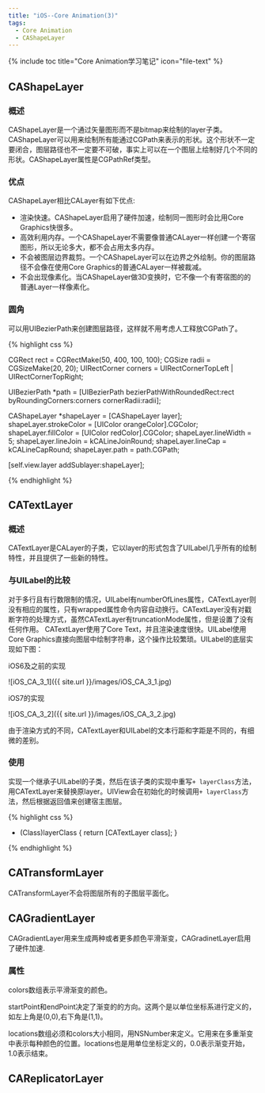 ```yaml
---
title: "iOS--Core Animation(3)"
tags: 
  - Core Animation 
  - CAShapeLayer
---
```


{% include toc title="Core Animation学习笔记" icon="file-text" %}

## CAShapeLayer

### 概述
CAShapeLayer是一个通过矢量图形而不是bitmap来绘制的layer子类。
CAShapeLayer可以用来绘制所有能通过CGPath来表示的形状。这个形状不一定要闭合，图层路径也不一定要不可破，事实上可以在一个图层上绘制好几个不同的形状。CAShapeLayer属性是CGPathRef类型。

### 优点
CAShapeLayer相比CALayer有如下优点:

* 渲染快速。CAShapeLayer启用了硬件加速，绘制同一图形时会比用Core Graphics快很多。
* 高效利用内存。一个CAShapeLayer不需要像普通CALayer一样创建一个寄宿图形，所以无论多大，都不会占用太多内存。
* 不会被图层边界裁剪。一个CAShapeLayer可以在边界之外绘制。你的图层路径不会像在使用Core Graphics的普通CALayer一样被裁减。
* 不会出现像素化。当CAShapeLayer做3D变换时，它不像一个有寄宿图的的普通Layer一样像素化。

### 圆角

可以用UIBezierPath来创建图层路径，这样就不用考虑人工释放CGPath了。

{% highlight css %}

CGRect rect = CGRectMake(50, 400, 100, 100);
CGSize radii = CGSizeMake(20, 20);
UIRectCorner corners = UIRectCornerTopLeft | UIRectCornerTopRight;

UIBezierPath *path = [UIBezierPath bezierPathWithRoundedRect:rect byRoundingCorners:corners cornerRadii:radii];

CAShapeLayer *shapeLayer = [CAShapeLayer layer];
shapeLayer.strokeColor = [UIColor orangeColor].CGColor;
shapeLayer.fillColor = [UIColor redColor].CGColor;
shapeLayer.lineWidth = 5;
shapeLayer.lineJoin = kCALineJoinRound;
shapeLayer.lineCap = kCALineCapRound;
shapeLayer.path = path.CGPath;

[self.view.layer addSublayer:shapeLayer];

{% endhighlight %}


## CATextLayer

### 概述

CATextLayer是CALayer的子类，它以layer的形式包含了UILabel几乎所有的绘制特性，并且提供了一些新的特性。

### 与UILabel的比较

对于多行且有行数限制的情况，UILabel有numberOfLines属性，CATextLayer则没有相应的属性，只有wrapped属性命令内容自动换行。CATextLayer没有对戳断字符的处理方式，虽然CATextLayer有truncationMode属性，但是设置了没有任何作用。
CATextLayer使用了Core Text，并且渲染速度很快。UILabel使用Core Graphics直接向图层中绘制字符串，这个操作比较繁琐。UILabel的底层实现如下图：

iOS6及之前的实现

![iOS_CA_3_1]({{ site.url }}/images/iOS_CA_3_1.jpg)

iOS7的实现

![iOS_CA_3_2]({{ site.url }}/images/iOS_CA_3_2.jpg)

由于渲染方式的不同，CATextLayer和UILabel的文本行距和字距是不同的，有细微的差别。

### 使用

实现一个继承子UILabel的子类，然后在该子类的实现中重写`+ layerClass`方法，用CATextLayer来替换原layer。UIView会在初始化的时候调用`+ layerClass`方法，然后根据返回值来创建宿主图层。

{% highlight css %}

+ (Class)layerClass {
    return [CATextLayer class];
}

{% endhighlight %}


## CATransformLayer

CATransformLayer不会将图层所有的子图层平面化。


## CAGradientLayer

CAGradientLayer用来生成两种或者更多颜色平滑渐变，CAGradinetLayer启用了硬件加速.

### 属性

colors数组表示平滑渐变的颜色。

startPoint和endPoint决定了渐变的的方向。这两个是以单位坐标系进行定义的，如左上角是(0,0),右下角是(1,1)。

locations数组必须和colors大小相同，用NSNumber来定义。它用来在多重渐变中表示每种颜色的位置。locations也是用单位坐标定义的，0.0表示渐变开始，1.0表示结束。


## CAReplicatorLayer
